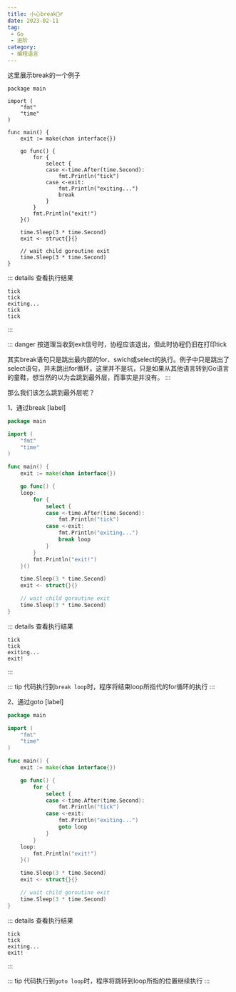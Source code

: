 ```yaml
---
title: 小心break🤦‍♂️
date: 2023-02-11
tag:
 - Go
 - 进阶
category:
 - 编程语言
---
```


这里展示break的一个例子

```go{18}
package main

import (
	"fmt"
	"time"
)

func main() {
	exit := make(chan interface{})

	go func() {
		for {
			select {
			case <-time.After(time.Second):
				fmt.Println("tick")
			case <-exit:
				fmt.Println("exiting...")
				break
			}
		}
		fmt.Println("exit!")
	}()

	time.Sleep(3 * time.Second)
	exit <- struct{}{}

	// wait child goroutine exit
	time.Sleep(3 * time.Second)
}
```

::: details 查看执行结果

```text
tick
tick
exiting...
tick
tick
```

:::

::: danger
按道理当收到exit信号时，协程应该退出，但此时协程仍旧在打印tick

其实break语句只是跳出最内部的for、swich或select的执行。例子中只是跳出了select语句，并未跳出for循环<Badge text="注意" type="warning"/>。这里并不是坑，只是如果从其他语言转到Go语言的童鞋，想当然的以为会跳到最外层，而事实是并没有。
:::

那么我们该怎么跳到最外层呢？

1、通过break [label]

```go {12,19}
package main

import (
	"fmt"
	"time"
)

func main() {
	exit := make(chan interface{})

	go func() {
	loop:
		for {
			select {
			case <-time.After(time.Second):
				fmt.Println("tick")
			case <-exit:
				fmt.Println("exiting...")
				break loop
			}
		}
		fmt.Println("exit!")
	}()

	time.Sleep(3 * time.Second)
	exit <- struct{}{}

	// wait child goroutine exit
	time.Sleep(3 * time.Second)
}
```

::: details 查看执行结果

```text
tick
tick
exiting...
exit!
```

:::

::: tip
代码执行到`break loop`时，程序将结束loop所指代的for循环的执行
:::

2、通过goto [label]

```go {18,21}
package main

import (
	"fmt"
	"time"
)

func main() {
	exit := make(chan interface{})

	go func() {
		for {
			select {
			case <-time.After(time.Second):
				fmt.Println("tick")
			case <-exit:
				fmt.Println("exiting...")
				goto loop
			}
		}
	loop:
		fmt.Println("exit!")
	}()

	time.Sleep(3 * time.Second)
	exit <- struct{}{}

	// wait child goroutine exit
	time.Sleep(3 * time.Second)
}
```

::: details 查看执行结果

```text
tick
tick
exiting...
exit!
```

:::

::: tip
代码执行到`goto loop`时，程序将跳转到loop所指的位置继续执行
:::
